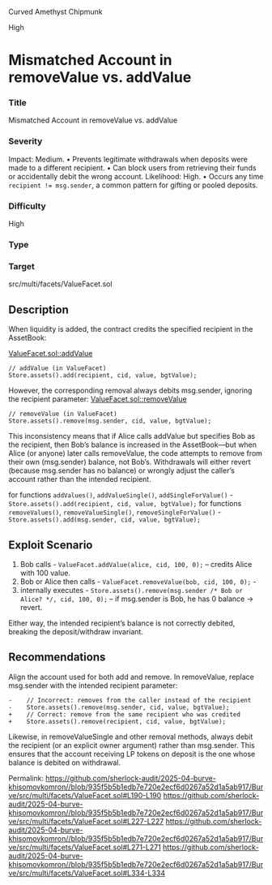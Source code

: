 Curved Amethyst Chipmunk

High

# Mismatched Account in removeValue vs. addValue

### Title
Mismatched Account in removeValue vs. addValue

### Severity
Impact: Medium.
	•	Prevents legitimate withdrawals when deposits were made to a different recipient.
	•	Can block users from retrieving their funds or accidentally debit the wrong account.
Likelihood: High.
	•	Occurs any time `recipient != msg.sender`, a common pattern for gifting or pooled deposits.

### Difficulty
High

### Type


### Target
src/multi/facets/ValueFacet.sol

## Description
When liquidity is added, the contract credits the specified recipient in the AssetBook:

[ValueFacet.sol::addValue](https://github.com/sherlock-audit/2025-04-burve/blob/main/Burve/src/multi/facets/ValueFacet.sol#L95C1-L96C1)
```solidity
// addValue (in ValueFacet)
Store.assets().add(recipient, cid, value, bgtValue);
```
However, the corresponding removal always debits msg.sender, ignoring the recipient parameter:
[ValueFacet.sol::removeValue](https://github.com/sherlock-audit/2025-04-burve/blob/main/Burve/src/multi/facets/ValueFacet.sol#L190C9-L190C65)
```solidity
// removeValue (in ValueFacet)
Store.assets().remove(msg.sender, cid, value, bgtValue);
```
This inconsistency means that if Alice calls addValue but specifies Bob as the recipient, then Bob’s balance is increased in the AssetBook—but when Alice (or anyone) later calls removeValue, the code attempts to remove from their own (msg.sender) balance, not Bob’s. Withdrawals will either revert (because msg.sender has no balance) or wrongly adjust the caller’s account rather than the intended recipient.

for functions `addValues()`, `addValueSingle()`, `addSingleForValue()` - `Store.assets().add(recipient, cid, value, bgtValue);`
for functions `removeValues()`, `removeValueSingle()`, `removeSingleForValue()` - `Store.assets().add(msg.sender, cid, value, bgtValue);`

## Exploit Scenario
1. Bob calls - `ValueFacet.addValue(alice, cid, 100, 0);` – credits Alice with 100 value.
2. Bob or Alice then calls - `ValueFacet.removeValue(bob, cid, 100, 0);` - 
3. internally executes - `Store.assets().remove(msg.sender /* Bob or Alice? */, cid, 100, 0);`
– if msg.sender is Bob, he has 0 balance → revert.

Either way, the intended recipient’s balance is not correctly debited, breaking the deposit/withdraw invariant.

## Recommendations
Align the account used for both add and remove. In removeValue, replace msg.sender with the intended recipient parameter:
```solidity
-    // Incorrect: removes from the caller instead of the recipient
-    Store.assets().remove(msg.sender, cid, value, bgtValue);
+    // Correct: remove from the same recipient who was credited
+    Store.assets().remove(recipient, cid, value, bgtValue);
```
Likewise, in removeValueSingle and other removal methods, always debit the recipient (or an explicit owner argument) rather than msg.sender. This ensures that the account receiving LP tokens on deposit is the one whose balance is debited on withdrawal.



Permalink:
https://github.com/sherlock-audit/2025-04-burve-khisomovkomron//blob/935f5b5b1edb7e720e2ecf6d0267a52d1a5ab917/Burve/src/multi/facets/ValueFacet.sol#L190-L190
https://github.com/sherlock-audit/2025-04-burve-khisomovkomron//blob/935f5b5b1edb7e720e2ecf6d0267a52d1a5ab917/Burve/src/multi/facets/ValueFacet.sol#L227-L227
https://github.com/sherlock-audit/2025-04-burve-khisomovkomron//blob/935f5b5b1edb7e720e2ecf6d0267a52d1a5ab917/Burve/src/multi/facets/ValueFacet.sol#L271-L271
https://github.com/sherlock-audit/2025-04-burve-khisomovkomron//blob/935f5b5b1edb7e720e2ecf6d0267a52d1a5ab917/Burve/src/multi/facets/ValueFacet.sol#L334-L334

